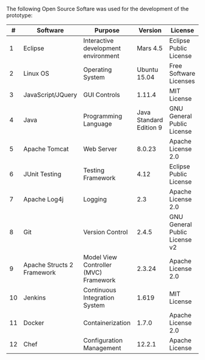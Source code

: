 The following Open Source Softare was used for the development of the prototype:

| # | Software | Purpose | Version | License |
|--------|--------|--------|--------|--------|
|1|Eclipse |Interactive development environment|Mars 4.5|Eclipse Public License|
|2|Linux OS|Operating System|Ubuntu 15.04|Free Software Licenses|
|3|JavaScript/JQuery|GUI Controls|1.11.4|MIT License|
|4|Java|Programming Language|Java Standard Edition 9|GNU General Public License|
|5|Apache Tomcat|Web Server|8.0.23|Apache License 2.0|
|6|JUnit Testing|Testing Framework|4.12|Eclipse Public License
|7|Apache Log4j|Logging|2.3|Apache License 2.0|
|8|Git|Version Control|2.4.5|GNU General Public License v2|
|9|Apache Structs 2 Framework|Model View Controller (MVC) Framework|2.3.24|Apache License 2.0|
|10|Jenkins|Continuous Integration System|1.619|MIT License|
|11|Docker|Containerization|1.7.0|Apache License 2.0|
|12|Chef|Configuration Management|12.2.1|Apache License|